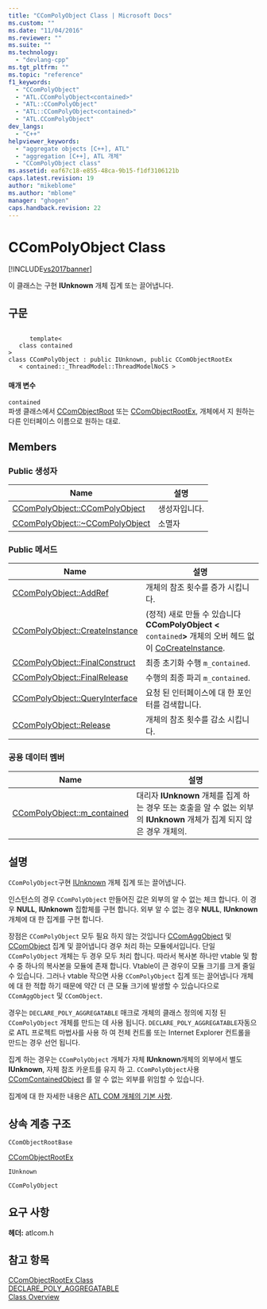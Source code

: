 ```yaml
---
title: "CComPolyObject Class | Microsoft Docs"
ms.custom: ""
ms.date: "11/04/2016"
ms.reviewer: ""
ms.suite: ""
ms.technology: 
  - "devlang-cpp"
ms.tgt_pltfrm: ""
ms.topic: "reference"
f1_keywords: 
  - "CComPolyObject"
  - "ATL.CComPolyObject<contained>"
  - "ATL::CComPolyObject"
  - "ATL::CComPolyObject<contained>"
  - "ATL.CComPolyObject"
dev_langs: 
  - "C++"
helpviewer_keywords: 
  - "aggregate objects [C++], ATL"
  - "aggregation [C++], ATL 개체"
  - "CComPolyObject class"
ms.assetid: eaf67c18-e855-48ca-9b15-f1df3106121b
caps.latest.revision: 19
author: "mikeblome"
ms.author: "mblome"
manager: "ghogen"
caps.handback.revision: 22
---
```

# CComPolyObject Class
[!INCLUDE[vs2017banner](../../assembler/inline/includes/vs2017banner.md)]

이 클래스는 구현  **IUnknown** 개체 집계 또는 끌어냅니다.  
  
## 구문  
  
```  
  
      template<  
   class contained   
>  
class CComPolyObject : public IUnknown, public CComObjectRootEx  
   < contained::_ThreadModel::ThreadModelNoCS >  
```  
  
#### 매개 변수  
 `contained`  
 파생 클래스에서  [CComObjectRoot](../../atl/reference/ccomobjectroot-class.md) 또는  [CComObjectRootEx](../../atl/reference/ccomobjectrootex-class.md), 개체에서 지 원하는 다른 인터페이스 이름으로 원하는 대로.  
  
## Members  
  
### Public 생성자  
  
|Name|설명|  
|----------|--------|  
|[CComPolyObject::CComPolyObject](../Topic/CComPolyObject::CComPolyObject.md)|생성자입니다.|  
|[CComPolyObject::~CComPolyObject](../Topic/CComPolyObject::~CComPolyObject.md)|소멸자|  
  
### Public 메서드  
  
|Name|설명|  
|----------|--------|  
|[CComPolyObject::AddRef](../Topic/CComPolyObject::AddRef.md)|개체의 참조 횟수를 증가 시킵니다.|  
|[CComPolyObject::CreateInstance](../Topic/CComPolyObject::CreateInstance.md)|\(정적\) 새로 만들 수 있습니다  **CComPolyObject \<** `contained`**\>** 개체의 오버 헤드 없이  [CoCreateInstance](http://msdn.microsoft.com/library/windows/desktop/ms686615).|  
|[CComPolyObject::FinalConstruct](../Topic/CComPolyObject::FinalConstruct.md)|최종 초기화 수행 `m_contained`.|  
|[CComPolyObject::FinalRelease](../Topic/CComPolyObject::FinalRelease.md)|수행의 최종 파괴 `m_contained`.|  
|[CComPolyObject::QueryInterface](../Topic/CComPolyObject::QueryInterface.md)|요청 된 인터페이스에 대 한 포인터를 검색합니다.|  
|[CComPolyObject::Release](../Topic/CComPolyObject::Release.md)|개체의 참조 횟수를 감소 시킵니다.|  
  
### 공용 데이터 멤버  
  
|Name|설명|  
|----------|--------|  
|[CComPolyObject::m\_contained](../Topic/CComPolyObject::m_contained.md)|대리자  **IUnknown** 개체를 집계 하는 경우 또는 호출을 알 수 없는 외부의  **IUnknown** 개체가 집계 되지 않은 경우 개체의.|  
  
## 설명  
 `CComPolyObject`구현  [IUnknown](http://msdn.microsoft.com/library/windows/desktop/ms680509) 개체 집계 또는 끌어냅니다.  
  
 인스턴스의 경우 `CComPolyObject` 만들어진 값은 외부의 알 수 없는 체크 합니다.  이 경우  **NULL**,  **IUnknown** 집합체를 구현 합니다.  외부 알 수 없는 경우  **NULL**,  **IUnknown** 개체에 대 한 집계를 구현 합니다.  
  
 장점은 `CComPolyObject` 모두 필요 하지 않는 것입니다  [CComAggObject](../../atl/reference/ccomaggobject-class.md) 및  [CComObject](../../atl/reference/ccomobject-class.md) 집계 및 끌어냅니다 경우 처리 하는 모듈에서입니다.  단일 `CComPolyObject` 개체는 두 경우 모두 처리 합니다.  따라서 복사본 하나만 vtable 및 함수 중 하나의 복사본을 모듈에 존재 합니다.  Vtable이 큰 경우이 모듈 크기를 크게 줄일 수 있습니다.  그러나 vtable 작으면 사용 `CComPolyObject` 집계 또는 끌어냅니다 개체에 대 한 적합 하기 때문에 약간 더 큰 모듈 크기에 발생할 수 있습니다으로 `CComAggObject` 및 `CComObject`.  
  
 경우는 `DECLARE_POLY_AGGREGATABLE` 매크로 개체의 클래스 정의에 지정 된 `CComPolyObject` 개체를 만드는 데 사용 됩니다.  `DECLARE_POLY_AGGREGATABLE`자동으로 ATL 프로젝트 마법사를 사용 하 여 전체 컨트롤 또는 Internet Explorer 컨트롤을 만드는 경우 선언 됩니다.  
  
 집계 하는 경우는 `CComPolyObject` 개체가 자체  **IUnknown**개체의 외부에서 별도  **IUnknown**, 자체 참조 카운트를 유지 하 고.  `CComPolyObject`사용  [CComContainedObject](../../atl/reference/ccomcontainedobject-class.md) 를 알 수 없는 외부를 위임할 수 있습니다.  
  
 집계에 대 한 자세한 내용은  [ATL COM 개체의 기본 사항](../../atl/fundamentals-of-atl-com-objects.md).  
  
## 상속 계층 구조  
 `CComObjectRootBase`  
  
 [CComObjectRootEx](../../atl/reference/ccomobjectrootex-class.md)  
  
 `IUnknown`  
  
 `CComPolyObject`  
  
## 요구 사항  
 **헤더:**  atlcom.h  
  
## 참고 항목  
 [CComObjectRootEx Class](../../atl/reference/ccomobjectrootex-class.md)   
 [DECLARE\_POLY\_AGGREGATABLE](../Topic/DECLARE_POLY_AGGREGATABLE.md)   
 [Class Overview](../../atl/atl-class-overview.md)